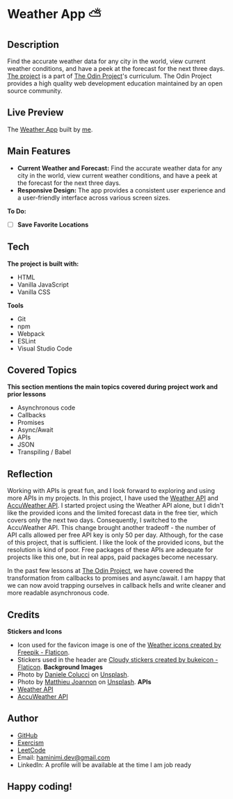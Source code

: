 # Weather App ⛅
## Description
Find the accurate weather data for any city in the world, view current weather conditions, and have a peek at the forecast for the next three days. [The project](https://www.theodinproject.com/lessons/node-path-javascript-weather-app) is a part of [The Odin Project](https://www.theodinproject.com/dashboard)'s curriculum. The Odin Project provides a high quality web development education maintained by an open source community.
## Live Preview
The [Weather App](https://haminimi.github.io/gallery/) built by [me](https://github.com/Haminimi).
## Main Features
- **Current Weather and Forecast:** Find the accurate weather data for any city in the world, view current weather conditions, and have a peek at the forecast for the next three days.
- **Responsive Design:** The app provides a consistent user experience and a user-friendly interface across various screen sizes.

**To Do:**
- [ ] **Save Favorite Locations**
## Tech
**The project is built with:**
- HTML
- Vanilla JavaScript
- Vanilla CSS

**Tools**
- Git
- npm
- Webpack
- ESLint
- Visual Studio Code
## Covered Topics
**This section mentions the main topics covered during project work and prior lessons**
- Asynchronous code
- Callbacks 
- Promises
- Async/Await
- APIs
- JSON
- Transpiling / Babel
## Reflection
Working with APIs is great fun, and I look forward to exploring and using more APIs in my projects. In this project, I have used the [Weather API](https://www.weatherapi.com/) and [AccuWeather API](https://developer.accuweather.com/). I started project using the Weather API alone, but I didn't like the provided icons and the limited forecast data in the free tier, which covers only the next two days. Consequently, I switched to the AccuWeather API. This change brought another tradeoff - the number of API calls allowed per free API key is only 50 per day. Although, for the case of this project, that is sufficient. I like the look of the provided icons, but the resolution is kind of poor. Free packages of these APIs are adequate for projects like this one, but in real apps, paid packages become necessary.

In the past few lessons at [The Odin Project](https://www.theodinproject.com/dashboard), we have covered the transformation from callbacks to promises and async/await. I am happy that we can now avoid trapping ourselves in callback hells and write cleaner and more readable asynchronous code.
## Credits
**Stickers and Icons**
- Icon used for the favicon image is one of the [Weather icons created by Freepik - Flaticon](https://www.flaticon.com/free-icons/weather).
- Stickers used in the header are [Cloudy stickers created by bukeicon - Flaticon](https://www.flaticon.com/free-stickers/cloudy).
**Background Images**
- Photo by [Daniele Colucci](https://unsplash.com/@daniele71043?utm_content=creditCopyText&utm_medium=referral&utm_source=unsplash) on [Unsplash](https://unsplash.com/photos/green-grass-field-under-blue-sky-during-daytime-dSBsCzzlqTU?utm_content=creditCopyText&utm_medium=referral&utm_source=unsplash).
- Photo by [Matthieu Joannon](https://unsplash.com/@matt_j?utm_content=creditCopyText&utm_medium=referral&utm_source=unsplash) on [Unsplash](https://unsplash.com/photos/photography-of-stars-sgIfSl30YbE?utm_content=creditCopyText&utm_medium=referral&utm_source=unsplash). 
**APIs**
- [Weather API](https://www.weatherapi.com/)
- [AccuWeather API](https://developer.accuweather.com/)
## Author
- [GitHub](https://github.com/Haminimi)
- [Exercism](https://exercism.org/profiles/Haminimi)
- [LeetCode](https://leetcode.com/Haminimi/)
- Email: haminimi.dev@gmail.com
- LinkedIn: A profile will be available at the time I am job ready
## Happy coding!